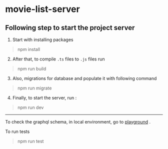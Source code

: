# movie-list-server

## Following step to start the project server

1. Start with installing packages
> npm install

2. After that, to compile `.ts` files to `.js` files run
> npm run build

3. Also, migrations for database and populate it with following command
> npm run migrate

4. Finally, to start the server, run : 
> npm run dev

---

To check the graphql schema, in local environment, go to [playground](http://localhost:3001/graphql) .

To run tests
> npm run test